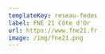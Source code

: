```yaml
---
templateKey: reseau-fedes
label: FNE 21 Côte d'Or
url: https://www.fne21.fr
image: /img/fne21.png
---
```


